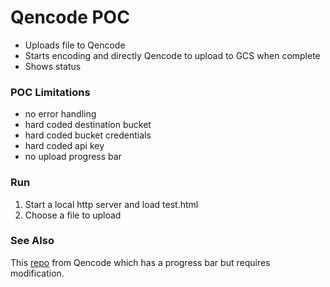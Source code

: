 # Qencode POC

 - Uploads file to Qencode
 - Starts encoding and directly Qencode to upload to GCS when complete
 - Shows status

### POC Limitations

 - no error handling
 - hard coded destination bucket
 - hard coded bucket credentials
 - hard coded api key
 - no upload progress bar

### Run

 1. Start a local http server and load test.html
 2. Choose a file to upload

### See Also

This [repo] from Qencode which has a progress bar but requires modification.

[repo]: https://github.com/qencode-dev/video-transcoder.online
